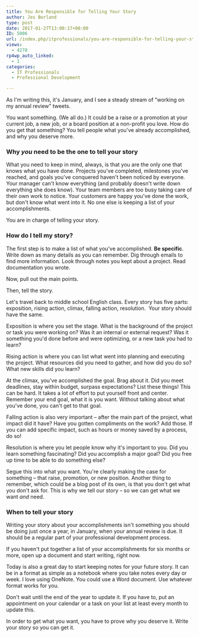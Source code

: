 ```yaml
---
title: You Are Responsible for Telling Your Story
author: Jes Borland
type: post
date: 2017-01-27T13:00:17+00:00
ID: 5006
url: /index.php/itprofessionals/you-are-responsible-for-telling-your-story/
views:
  - 4278
rp4wp_auto_linked:
  - 1
categories:
  - IT Professionals
  - Professional Development

---
```

As I'm writing this, it's January, and I see a steady stream of “working on my annual review” tweets.

You want something. (We all do.) It could be a raise or a promotion at your current job, a new job, or a board position at a non-profit you love. How do you get that something? You tell people what you've already accomplished, and why you deserve more.

### Why _you_ need to be the one to tell your story

What you need to keep in mind, always, is that you are the only one that knows what you have done. Projects you've completed, milestones you've reached, and goals you've conquered haven't been noticed by everyone. Your manager can't know everything (and probably doesn't write down everything she does know). Your team members are too busy taking care of their own work to notice. Your customers are happy you've done the work, but don't know what went into it. No one else is keeping a list of your accomplishments.

You are in charge of telling your story.

### How do I tell my story?

The first step is to make a list of what you've accomplished. **Be specific**. Write down as many details as you can remember. Dig through emails to find more information. Look through notes you kept about a project. Read documentation you wrote.

Now, pull out the main points.

Then, tell the story.

Let's travel back to middle school English class. Every story has five parts: exposition, rising action, climax, falling action, resolution.  Your story should have the same.

Exposition is where you set the stage. What is the background of the project or task you were working on? Was it an internal or external request? Was it something you'd done before and were optimizing, or a new task you had to learn?

Rising action is where you can list what went into planning and executing the project. What resources did you need to gather, and how did you do so? What new skills did you learn?

At the climax, you've accomplished the goal. Brag about it. Did you meet deadlines, stay within budget, surpass expectations? List these things! This can be hard. It takes a lot of effort to put yourself front and center. Remember your end goal, what it is you want. Without talking about what you've done, you can't get to that goal.

Falling action is also very important – after the main part of the project, what impact did it have? Have you gotten compliments on the work? Add those. If you can add specific impact, such as hours or money saved by a process, do so!

Resolution is where you let people know why it's important to you. Did you learn something fascinating? Did you accomplish a major goal? Did you free up time to be able to do something else?

Segue this into what you want. You're clearly making the case for something – that raise, promotion, or new position. Another thing to remember, which could be a blog post of its own, is that you don't get what you don't ask for. This is why we tell our story – so we can get what we want _and_ need.

### When to tell your story

Writing your story about your accomplishments isn't something you should be doing just once a year, in January, when your annual review is due. It should be a regular part of your professional development process.

If you haven't put together a list of your accomplishments for six months or more, open up a document and start writing, right now.

Today is also a great day to start keeping notes for your future story. It can be in a format as simple as a notebook where you take notes every day or week. I love using OneNote. You could use a Word document. Use whatever format works for you.

Don't wait until the end of the year to update it. If you have to, put an appointment on your calendar or a task on your list at least every month to update this.

In order to get what you want, you have to prove why you deserve it. Write your story so you can get it.